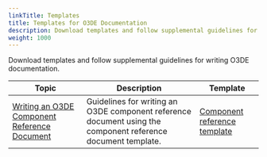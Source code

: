 ```yaml
---
linkTitle: Templates
title: Templates for O3DE Documentation
description: Download templates and follow supplemental guidelines for writing O3DE documentation.  
weight: 1000
---
```


Download templates and follow supplemental guidelines for writing O3DE documentation.  

| Topic | Description | Template | 
| - | - | - |
| [Writing an O3DE Component Reference Document](component-reference-doc) | Guidelines for writing an O3DE component reference document using the component reference document template.  | [Component reference template](https://raw.githubusercontent.com/o3de/sig-docs-community/main/doc-templates/component-reference.md) |